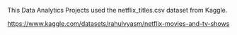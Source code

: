 This Data Analytics Projects used the netflix_titles.csv dataset from Kaggle.

https://www.kaggle.com/datasets/rahulvyasm/netflix-movies-and-tv-shows